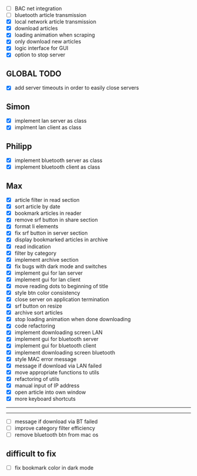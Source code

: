 - [ ] BAC net integration
- [ ] bluetooth article transmission
- [x] local network article transmission
- [x] download articles
- [x] loading animation when scraping
- [x] only download new articles
- [x] logic interface for GUI
- [x] option to stop server

## GLOBAL TODO
- [x] add server timeouts in order to easily close servers

## Simon
- [x] implement lan server as class
- [x] implment lan client as class

## Philipp
- [x] implement bluetooth server as class
- [x] implement bluetooth client as class

## Max
- [x] article filter in read section
- [x] sort article by date
- [x] bookmark articles in reader
- [x] remove srf button in share section
- [x] format li elements
- [x] fix srf button in server section
- [x] display bookmarked articles in archive
- [x] read indication
- [x] filter by category
- [x] implement archive section
- [x] fix bugs with dark mode and switches
- [x] implement gui for lan server
- [x] implement gui for lan client
- [x] move reading dots to beginning of title  
- [x] style btn color consistency
- [x] close server on application termination
- [x] srf button on resize    
- [x] archive sort articles  
- [x] stop loading animation when done downloading
- [x] code refactoring
- [x] implement downloading screen LAN
- [x] implement gui for bluetooth server
- [x] implement gui for bluetooth client
- [x] implement downloading screen bluetooth
- [x] style MAC error message
- [x] message if download via LAN failed
- [x] move appropriate functions to utils
- [x] refactoring of utils
- [x] manual input of IP address
- [x] open article into own window
- [x] more keyboard shortcuts
---
---
- [ ] message if download via BT failed  
- [ ] improve category filter efficiency
- [ ] remove bluetooth btn from mac os

## difficult to fix
- [ ] fix bookmark color in dark mode  
